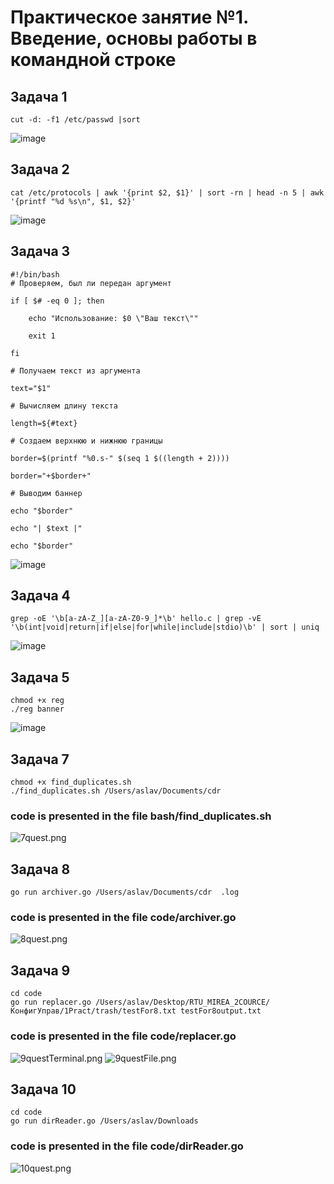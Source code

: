 # Практическое занятие №1. Введение, основы работы в командной строке

## Задача 1


```cut -d: -f1 /etc/passwd |sort```

![image](https://github.com/user-attachments/assets/86289e2e-5fb0-4f73-8a89-5c7203476113)

## Задача 2

```cat /etc/protocols | awk '{print $2, $1}' | sort -rn | head -n 5 | awk '{printf "%d %s\n", $1, $2}'```

![image](https://github.com/user-attachments/assets/7d6c8609-88c2-4746-bb7b-a4b4898deab1)

## Задача 3

```
#!/bin/bash
# Проверяем, был ли передан аргумент

if [ $# -eq 0 ]; then

    echo "Использование: $0 \"Ваш текст\""

    exit 1

fi

# Получаем текст из аргумента

text="$1"

# Вычисляем длину текста

length=${#text}

# Создаем верхнюю и нижнюю границы

border=$(printf "%0.s-" $(seq 1 $((length + 2))))

border="+$border+"

# Выводим баннер

echo "$border"

echo "| $text |"

echo "$border"
```  
![image](https://github.com/user-attachments/assets/fcd7f1b3-0ff9-4910-b739-76a36a040c64)

## Задача 4
`grep -oE '\b[a-zA-Z_][a-zA-Z0-9_]*\b' hello.c | grep -vE '\b(int|void|return|if|else|for|while|include|stdio)\b' | sort | uniq`

![image](https://github.com/user-attachments/assets/e3a3eb6b-344b-4e4e-8609-ca0d06240e0e)

## Задача 5
```
chmod +x reg
./reg banner
```
![image](https://github.com/user-attachments/assets/1802518b-4209-47f1-abbf-f89920483688)

## Задача 7
```
chmod +x find_duplicates.sh
./find_duplicates.sh /Users/aslav/Documents/cdr
```
### code is presented in the file bash/find_duplicates.sh

![7quest.png](photos/7quest.png)

## Задача 8
```
go run archiver.go /Users/aslav/Documents/cdr  .log
```
### code is presented in the file code/archiver.go

![8quest.png](photos/8quest.png)

## Задача 9
```
cd code
go run replacer.go /Users/aslav/Desktop/RTU_MIREA_2COURCE/КонфигУправ/1Pract/trash/testFor8.txt testFor8output.txt

```
### code is presented in the file code/replacer.go

![9questTerminal.png](photos/9questTerminal.png)
![9questFile.png](photos/9questFile.png)

## Задача 10
```
cd code
go run dirReader.go /Users/aslav/Downloads 
```
### code is presented in the file code/dirReader.go

![10quest.png](photos/10quest.png)


